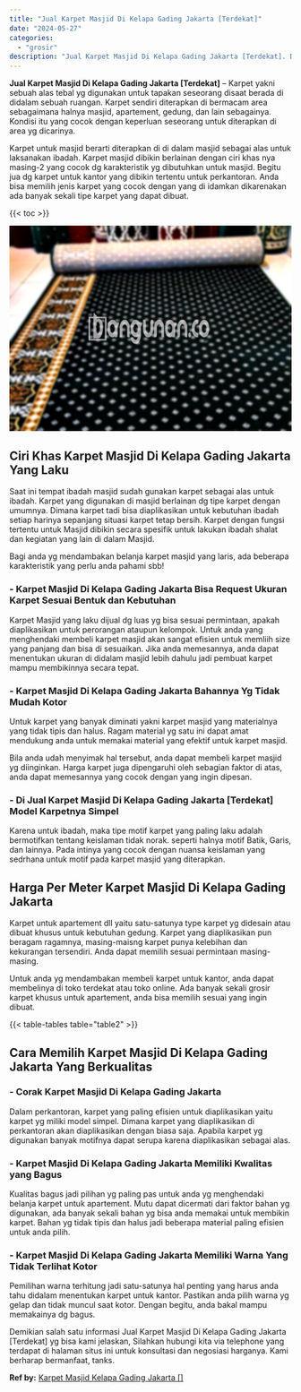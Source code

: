 ```yaml
---
title: "Jual Karpet Masjid Di Kelapa Gading Jakarta [Terdekat]"
date: "2024-05-27"
categories: 
  - "grosir"
description: "Jual Karpet Masjid Di Kelapa Gading Jakarta [Terdekat]. Demikian salah satu informasi Jual Karpet Masjid Di Kelapa Gading Jakarta [Terdekat] yg bisa kami j..."
---
```


**Jual Karpet Masjid Di Kelapa Gading Jakarta \[Terdekat\]** – Karpet yakni sebuah alas tebal yg digunakan untuk tapakan seseorang disaat berada di didalam sebuah ruangan. Karpet sendiri diterapkan di bermacam area sebagaimana halnya masjid, apartement, gedung, dan lain sebagainya. Kondisi itu yang cocok dengan keperluan seseorang untuk diterapkan di area yg dicarinya.

Karpet untuk masjid berarti diterapkan di di dalam masjid sebagai alas untuk laksanakan ibadah. Karpet masjid dibikin berlainan dengan ciri khas nya masing-2 yang cocok dg karakteristik yg dibutuhkan untuk masjid. Begitu jua dg karpet untuk kantor yang dibikin tertentu untuk perkantoran. Anda bisa memilih jenis karpet yang cocok dengan yang di idamkan dikarenakan ada banyak sekali tipe karpet yang dapat dibuat.

{{< toc >}}

![Jual Karpet Masjid Di Kelapa Gading Jakarta [Terdekat]](/images/grosir-karpet-murah-47.png)

## Ciri Khas Karpet Masjid Di Kelapa Gading Jakarta Yang Laku

Saat ini tempat ibadah masjid sudah gunakan karpet sebagai alas untuk ibadah. Karpet yang digunakan di masjid berlainan dg tipe karpet dengan umumnya. Dimana karpet tadi bisa diaplikasikan untuk kebutuhan ibadah setiap harinya sepanjang situasi karpet tetap bersih. Karpet dengan fungsi tertentu untuk Masjid dibikin secara spesifik untuk lakukan ibadah shalat dan kegiatan yang lain di dalam Masjid.

Bagi anda yg mendambakan belanja karpet masjid yang laris, ada beberapa karakteristik yang perlu anda pahami sbb!

### \- Karpet Masjid Di Kelapa Gading Jakarta Bisa Request Ukuran Karpet Sesuai Bentuk dan Kebutuhan

Karpet Masjid yang laku dijual dg luas yg bisa sesuai permintaan, apakah diaplikasikan untuk perorangan ataupun kelompok. Untuk anda yang menghendaki membeli karpet masjid akan sangat efisien untuk memliih size yang panjang dan bisa di sesuaikan. Jika anda memesannya, anda dapat menentukan ukuran di didalam masjid lebih dahulu jadi pembuat karpet mampu membikinnya secara tepat.

### \- Karpet Masjid Di Kelapa Gading Jakarta Bahannya Yg Tidak Mudah Kotor

Untuk karpet yang banyak diminati yakni karpet masjid yang materialnya yang tidak tipis dan halus. Ragam material yg satu ini dapat amat mendukung anda untuk memakai material yang efektif untuk karpet masjid.

Bila anda udah menyimak hal tersebut, anda dapat membeli karpet masjid yg diinginkan. Harga karpet juga dipengaruhi oleh sebagian faktor di atas, anda dapat memesannya yang cocok dengan yang ingin dipesan.

### \- Di Jual Karpet Masjid Di Kelapa Gading Jakarta \[Terdekat\] Model Karpetnya Simpel

Karena untuk ibadah, maka tipe motif karpet yang paling laku adalah bermotifkan tentang keislaman tidak norak. seperti halnya motif Batik, Garis, dan lainnya. Pada intinya yang cocok dengan nuansa keislaman yang sedrhana untuk motif pada karpet masjid yang diterapkan.

## Harga Per Meter Karpet Masjid Di Kelapa Gading Jakarta

Karpet untuk apartement dll yaitu satu-satunya type karpet yg didesain atau dibuat khusus untuk kebutuhan gedung. Karpet yang diaplikasikan pun beragam ragamnya, masing-maisng karpet punya kelebihan dan kekurangan tersendiri. Anda dapat memilih sesuai permintaan masing-masing.

Untuk anda yg mendambakan membeli karpet untuk kantor, anda dapat membelinya di toko terdekat atau toko online. Ada banyak sekali grosir karpet khusus untuk apartement, anda bisa memilih sesuai yang ingin dibuat.

{{< table-tables table="table2" >}}

## Cara Memilih Karpet Masjid Di Kelapa Gading Jakarta Yang Berkualitas

### \- Corak Karpet Masjid Di Kelapa Gading Jakarta

Dalam perkantoran, karpet yang paling efisien untuk diaplikasikan yaitu karpet yg miliki model simpel. Dimana karpet yang diaplikasikan di perkantoran akan diaplikasikan dengan biasa saja. Apabila karpet yg digunakan banyak motifnya dapat serupa karena diaplikasikan sebagai alas.

### \- Karpet Masjid Di Kelapa Gading Jakarta Memiliki Kwalitas yang Bagus

Kualitas bagus jadi pilihan yg paling pas untuk anda yg menghendaki belanja karpet untuk apartement. Mutu dapat dicermati dari faktor bahan yg digunakan, ada banyak sekali bahan yg bisa anda memakai untuk membikin karpet. Bahan yg tidak tipis dan halus jadi beberapa material paling efisien untuk anda pilih.

### \- Karpet Masjid Di Kelapa Gading Jakarta Memiliki Warna Yang Tidak Terlihat Kotor

Pemilihan warna terhitung jadi satu-satunya hal penting yang harus anda tahu didalam menentukan karpet untuk kantor. Pastikan anda pilih warna yg gelap dan tidak muncul saat kotor. Dengan begitu, anda bakal mampu memakainya dg bagus.

Demikian salah satu informasi Jual Karpet Masjid Di Kelapa Gading Jakarta \[Terdekat\] yg bisa kami jelaskan, Silahkan hubungi kita via telephone yang terdapat di halaman situs ini untuk konsultasi dan negosiasi harganya. Kami berharap bermanfaat, tanks.

**Ref by:**  [Karpet Masjid Kelapa Gading Jakarta []](https://id.wikipedia.org/wiki/Karpet)
